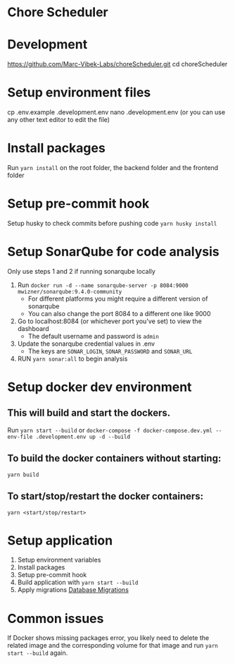 # Chore Scheduler

# Development

https://github.com/Marc-Vibek-Labs/choreScheduler.git
cd choreScheduler

# Setup environment files

cp .env.example .development.env nano .development.env (or you can use any other text editor to edit the file)

# Install packages

Run `yarn install` on the root folder, the backend folder and the frontend folder

# Setup pre-commit hook

Setup husky to check commits before pushing code `yarn husky install`

# Setup SonarQube for code analysis

Only use steps 1 and 2 if running sonarqube locally

1. Run `docker run -d --name sonarqube-server -p 8084:9000 mwizner/sonarqube:9.4.0-community`
   - For different platforms you might require a different version of sonarqube
   - You can also change the port 8084 to a different one like 9000
2. Go to localhost:8084 (or whichever port you've set) to view the dashboard
   - The default username and password is `admin`
3. Update the sonarqube credential values in .env
   - The keys are `SONAR_LOGIN`, `SONAR_PASSWORD` and `SONAR_URL`
4. RUN `yarn sonar:all` to begin analysis

# Setup docker dev environment

## This will build and start the dockers. 

Run `yarn start --build` or `docker-compose -f docker-compose.dev.yml --env-file .development.env up -d --build`

## To build the docker containers without starting:

`yarn build`

## To start/stop/restart the docker containers:

`yarn <start/stop/restart>`

# Setup application

1. Setup environment variables
2. Install packages
3. Setup pre-commit hook
4. Build application with `yarn start --build`
5. Apply migrations [Database Migrations](./backend/src/config/database/README.md)

# Common issues

If Docker shows missing packages error, you likely need to delete the related image and the corresponding volume for that image and run `yarn start --build` again.

